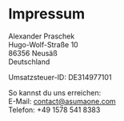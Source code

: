 # Impressum

Alexander Praschek<br />
Hugo-Wolf-Straße 10<br />
86356 Neusäß<br />
Deutschland

Umsatzsteuer-ID: DE314977101

So kannst du uns erreichen:<br />
E-Mail: contact@asumaone.com<br />
Telefon: +49 1578 541 8383